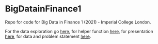 # BigDatainFinance1
Repo for code for Big Data in Finance 1 (2021) - Imperial College London.

For the data exploration go [here](BigData1.ipynb), for helper function [here](helper_functs.py), for presentation [here](Big_Data_in_Finance_1.pdf), for data and problem statement [here](data_sources).
